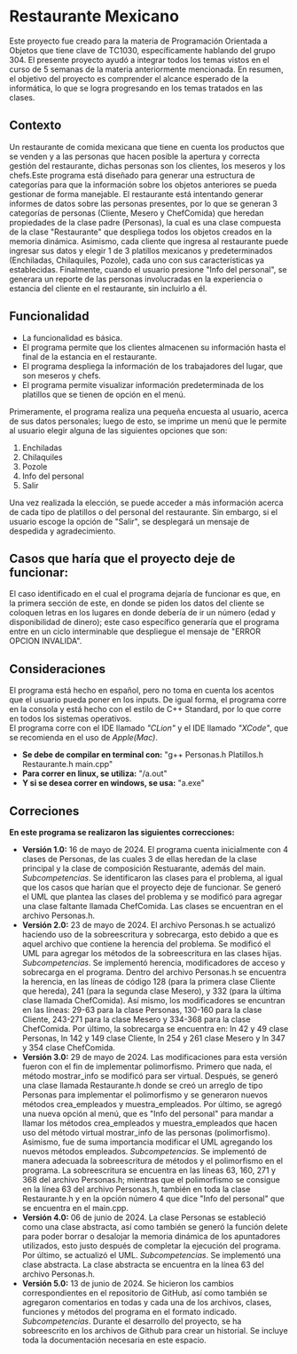 # Restaurante Mexicano
Este proyecto fue creado para la materia de Programación Orientada a Objetos que tiene clave de TC1030, específicamente hablando del grupo 304. El presente proyecto ayudó a integrar todos los temas vistos en el curso de 5 semanas de la materia anteriormente mencionada. En resumen, el objetivo del proyecto es comprender el alcance esperado de la informática, lo que se logra progresando en los temas tratados en las clases.

## Contexto
Un restaurante de comida mexicana que tiene en cuenta los productos que se venden y a las personas que hacen posible la apertura y correcta gestión del restaurante, dichas personas son los clientes, los meseros y los chefs.Este programa está diseñado para generar una estructura de categorías para que la información sobre los objetos anteriores se pueda gestionar de forma manejable. El restaurante está intentando generar informes de datos sobre las personas presentes, por lo que se generan 3 categorías de personas (Cliente, Mesero y ChefComida) que heredan propiedades de la clase padre (Personas), la cual es una clase compuesta de la clase "Restaurante" que despliega todos los objetos creados en la memoria dinámica. Asimismo, cada cliente que ingresa al restaurante puede ingresar sus datos y elegir 1 de 3 platillos mexicanos y predeterminados (Enchiladas, Chilaquiles, Pozole), cada uno con sus características ya establecidas. Finalmente, cuando el usuario presione "Info del personal", se generara un reporte de las personas involucradas en la experiencia o estancia del cliente en el restaurante, sin incluirlo a él. 

## Funcionalidad
- La funcionalidad es básica.
- El programa permite que los clientes almacenen su información hasta el final de la estancia en el restaurante. 
- El programa despliega la información de los trabajadores del lugar, que son meseros y chefs.
- El programa permite visualizar información predeterminada de los platillos que se tienen de opción en el menú.

Primeramente, el programa realiza una pequeña encuesta al usuario, acerca de sus datos personales; luego de esto, se imprime un menú que le permite al usuario elegir alguna de las siguientes opciones que son: 
1. Enchiladas
2. Chilaquiles
3. Pozole
4. Info del personal
5. Salir

Una vez realizada la elección, se puede acceder a más información acerca de cada tipo de platillos o del personal del restaurante. Sin embargo, si el usuario escoge la opción de "Salir", se desplegará un mensaje de despedida y agradecimiento.

## Casos que haría que el proyecto deje de funcionar: 
El caso identificado en el cual el programa dejaría de funcionar es que, en la primera sección de este, en donde se piden los datos del cliente se coloquen letras en los lugares en donde debería de ir un número (edad y disponibilidad de dinero); este caso específico generaría que el programa entre en un ciclo interminable que despliegue el mensaje de "ERROR OPCION INVALIDA". 

## Consideraciones
El programa está hecho en español, pero no toma en cuenta los acentos que el usuario pueda poner en los inputs. De igual forma, el programa corre en la consola y está hecho con el estilo de C++ Standard, por lo que corre en todos los sistemas operativos.  
El programa corre con el IDE llamado *"CLion"* y el IDE llamado *"XCode"*, que se recomienda en el uso de *Apple(Mac)*. 
- **Se debe de compilar en terminal con:** "g++ Personas.h Platillos.h Restaurante.h main.cpp"
- **Para correr en linux, se utiliza:** "/a.out"
- **Y si se desea correr en windows, se usa:** "a.exe"

## Correciones
**En este programa se realizaron las siguientes correcciones:**
- **Versión 1.0:** 16 de mayo de 2024. El programa cuenta inicialmente con 4 clases de Personas, de las cuales 3 de ellas heredan de la clase principal y la clase de composición Restuarante, además del main. *Subcompetencias*. Se identificaron las clases para el problema, al igual que los casos que harían que el proyecto deje de funcionar. Se generó el UML que plantea las clases del problema y se modificó para agregar una clase faltante llamada ChefComida. Las clases se encuentran en el archivo Personas.h. 
- **Versión 2.0:** 23 de mayo de 2024. El archivo Personas.h se actualizó haciendo uso de la sobreescritura y sobrecarga, esto debido a que es aquel archivo que contiene la herencia del problema. Se modificó el UML para agregar los métodos de la sobreescritura en las clases hijas. *Subcompetencias*. Se implementó herencia, modificadores de acceso y sobrecarga en el programa. Dentro del archivo Personas.h se encuentra la herencia, en las líneas de código 128 (para la primera clase Cliente que hereda), 241 (para la segunda clase Mesero), y 332 (para la última clase llamada ChefComida). Así mismo, los modificadores se encuntran en las líneas: 29-63 para la clase Personas, 130-160 para la clase Cliente, 243-271 para la clase Mesero y 334-368 para la clase ChefComida. Por último, la sobrecarga se encuentra en: ln 42 y 49 clase Personas, ln 142 y 149 clase Cliente, ln 254 y 261 clase Mesero y ln 347 y 354 clase ChefComida.
- **Versión 3.0:** 29 de mayo de 2024. Las modificaciones para esta versión fueron con el fin de implementar polimorfismo. Primero que nada, el método mostrar_info se modificó para ser virtual. Después, se generó una clase llamada Restaurante.h donde se creó un arreglo de tipo Personas para implementar el polimorfismo y se generaron nuevos métodos crea_empleados y muestra_empleados. Por último, se agregó una nueva opción al menú, que es "Info del personal" para mandar a llamar los métodos crea_empleados y muestra_empleados que hacen uso del método virtual mostrar_info de las personas (polimorfismo). Asimismo, fue de suma importancia modificar el UML agregando los nuevos métodos empleados. *Subcompetencias*. Se implementó de manera adecuada la sobreescritura de métodos y el polimorfismo en el programa. La sobreescritura se encuentra en las líneas 63, 160, 271 y 368 del archivo Personas.h; mientras que el polimorfismo se consigue en la línea 63 del archivo Personas.h, también en toda la clase Restaurante.h y en la opción número 4 que dice "Info del personal" que se encuentra en el main.cpp.
- **Versión 4.0:** 06 de junio de 2024. La clase Personas se estableció como una clase abstracta, así como también se generó la función delete para poder borrar o desalojar la memoria dinámica de los apuntadores utilizados, esto justo después de completar la ejecución del programa. Por último, se actualizó el UML. *Subcompetencias*. Se implementó una clase abstracta. La clase abstracta se encuentra en la línea 63 del archivo Personas.h.
- **Versión 5.0:** 13 de junio de 2024. Se hicieron los cambios correspondientes en el repositorio de GitHub, así como también se agregaron comentarios en todas y cada una de los archivos, clases, funciones y métodos del programa en el formato indicado. *Subcompetencias*. Durante el desarrollo del proyecto, se ha sobreescrito en los archivos de Github para crear un historial. Se incluye toda la documentación necesaria en este espacio.
